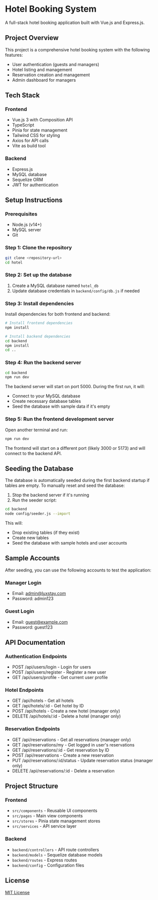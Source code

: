 # Hotel Booking System

A full-stack hotel booking application built with Vue.js and Express.js.

## Project Overview

This project is a comprehensive hotel booking system with the following features:
- User authentication (guests and managers)
- Hotel listing and management
- Reservation creation and management
- Admin dashboard for managers

## Tech Stack

### Frontend
- Vue.js 3 with Composition API
- TypeScript
- Pinia for state management
- Tailwind CSS for styling
- Axios for API calls
- Vite as build tool

### Backend
- Express.js
- MySQL database
- Sequelize ORM
- JWT for authentication

## Setup Instructions

### Prerequisites
- Node.js (v14+)
- MySQL server
- Git

### Step 1: Clone the repository
```bash
git clone <repository-url>
cd hotel
```

### Step 2: Set up the database
1. Create a MySQL database named `hotel_db`
2. Update database credentials in `backend/config/db.js` if needed

### Step 3: Install dependencies
Install dependencies for both frontend and backend:

```bash
# Install frontend dependencies
npm install

# Install backend dependencies
cd backend
npm install
cd ..
```

### Step 4: Run the backend server
```bash
cd backend
npm run dev
```

The backend server will start on port 5000. During the first run, it will:
- Connect to your MySQL database
- Create necessary database tables
- Seed the database with sample data if it's empty

### Step 5: Run the frontend development server
Open another terminal and run:
```bash
npm run dev
```

The frontend will start on a different port (likely 3000 or 5173) and will connect to the backend API.

## Seeding the Database

The database is automatically seeded during the first backend startup if tables are empty. To manually reset and seed the database:

1. Stop the backend server if it's running
2. Run the seeder script:
```bash
cd backend
node config/seeder.js --import
```

This will:
- Drop existing tables (if they exist)
- Create new tables
- Seed the database with sample hotels and user accounts

## Sample Accounts

After seeding, you can use the following accounts to test the application:

### Manager Login
- Email: admin@luxstay.com
- Password: admin123

### Guest Login
- Email: guest@example.com
- Password: guest123

## API Documentation

### Authentication Endpoints
- POST /api/users/login - Login for users
- POST /api/users/register - Register a new user
- GET /api/users/profile - Get current user profile

### Hotel Endpoints
- GET /api/hotels - Get all hotels
- GET /api/hotels/:id - Get hotel by ID
- POST /api/hotels - Create a new hotel (manager only)
- DELETE /api/hotels/:id - Delete a hotel (manager only)

### Reservation Endpoints
- GET /api/reservations - Get all reservations (manager only)
- GET /api/reservations/my - Get logged in user's reservations
- GET /api/reservations/:id - Get reservation by ID
- POST /api/reservations - Create a new reservation
- PUT /api/reservations/:id/status - Update reservation status (manager only)
- DELETE /api/reservations/:id - Delete a reservation

## Project Structure

### Frontend
- `src/components` - Reusable UI components
- `src/pages` - Main view components
- `src/stores` - Pinia state management stores
- `src/services` - API service layer

### Backend
- `backend/controllers` - API route controllers
- `backend/models` - Sequelize database models
- `backend/routes` - Express routes
- `backend/config` - Configuration files

## License

[MIT License](LICENSE)
